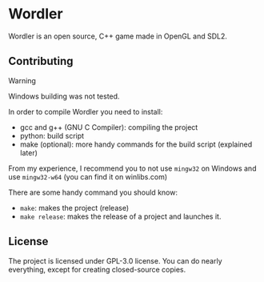 # Wordler

Wordler is an open source, C++ game made in OpenGL and SDL2.

## Contributing

>[!WARNING]
> Windows building was not tested.

In order to compile Wordler you need to install:
- gcc and g++ (GNU C Compiler): compiling the project
- python: build script
- make (optional): more handy commands for the build script (explained later)

From my experience, I recommend you to not use `mingw32` on Windows and use `mingw32-w64` (you can find it on winlibs.com)

There are some handy command you should know:

- `make`: makes the project (release)
- `make release`: makes the release of a project and launches it.

## License

The project is licensed under GPL-3.0 license. You can do nearly everything, except for creating closed-source copies.